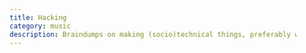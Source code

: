 ```yaml
---
title: Hacking
category: music
description: Braindumps on making (socio)technical things, preferably with Free/Open licenses. Because making things is fun.
---
```

